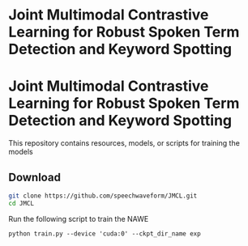 # Joint Multimodal Contrastive Learning for Robust Spoken Term Detection and Keyword Spotting


# Joint Multimodal Contrastive Learning for Robust Spoken Term Detection and Keyword Spotting


This repository contains resources, models, or scripts for training the models


##  Download 

```bash
git clone https://github.com/speechwaveform/JMCL.git
cd JMCL
```

Run the following script to train the NAWE

```
python train.py --device 'cuda:0' --ckpt_dir_name exp
```
